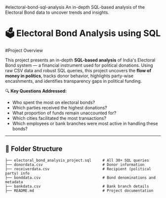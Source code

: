#electoral-bond-sql-analysis
An in-depth SQL-based analysis of the Electoral Bond data to uncover trends and insights.
# 🗳️ Electoral Bond Analysis using SQL

#Project Overview

This project presents an in-depth **SQL-based analysis** of India's Electoral Bond system — a financial instrument used for political donations. Using raw CSV data and robust SQL queries, this project uncovers the **flow of money in politics**, tracks donor behavior, highlights party-wise encashments, and identifies transparency gaps in political funding.

🔍 **Key Questions Addressed:**
- Who spent the most on electoral bonds?
- Which parties received the highest donations?
- What proportion of funds remain unaccounted for?
- Which cities facilitated the most transactions?
- Which employees or bank branches were most active in handling these bonds?

---

## 📂 Folder Structure

```plaintext
├── electoral_bond_analysis_project.sql     # All 30+ SQL queries
├── donordata.csv                           # Donor information
├── receiverdata.csv                        # Recipient (political party) info
├── bonddata.csv                            # Bond denominations and metadata
├── bankdata.csv                            # Bank branch details
├── README.md                               # Project documentation
